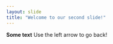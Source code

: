 ```yaml
---
layout: slide
title: "Welcome to our second slide!"
---
```

**Some text**
Use the left arrow to go back!
